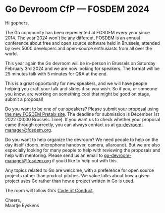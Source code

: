 # Go Devroom CfP — FOSDEM 2024

Hi gophers,

The Go community has been represented at FOSDEM every year since 2014. The year 2024 won't be any different. FOSDEM is an annual conference about free and open source software held in Brussels, attended by over 5000 developers and open-source enthusiasts from all over the world.

This year again the Go devroom will be in-person in Brussels on Saturday February 3rd 2024 and we are now looking for speakers. The format will be 25 minutes talk with 5 minutes for Q&A at the end.

This is a great opportunity for new speakers, and we will have people helping you craft your talk and slides if so you wish. So if you, or someone you know, are working on something cool that might be good on stage, submit a proposal!

Do you want to be one of our speakers? Please submit your proposal using [the new FOSDEM Pretalx site](https://pretalx.fosdem.org/fosdem-2024/cfp). The deadline for submission is December 1st 2022 (00:00 Brussels Time).
If you want us to check whether your proposal came through correctly, you can always contact us at [go-devroom-manager@fosdem.org](mailto:go-devroom-manager@fosdem.org).

Do you want to help organize the devroom? We need people to help on the day itself (doors, microphone handover, camera, allaround). But we are also especially looking for many people to help with reviewing the proposals and help with mentoring.
Please send us an email to [go-devroom-manager@fosdem.org](mailto:go-devroom-manager@fosdem.org) if you’d like to help out with this.

Any topics related to Go are welcome, with a preference for open source projects rather than product pitches. We value talks about how a given project uses Go rather than how a project written in Go is used.

The room will follow Go’s [Code of Conduct](https://golang.org/conduct).

Cheers,  
Maartje Eyskens

